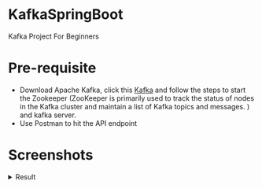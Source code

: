 # KafkaSpringBoot
Kafka Project For Beginners 

# Pre-requisite 
* Download Apache Kafka, click this [Kafka](https://kafka.apache.org/quickstart) and follow the steps to start the Zookeeper (ZooKeeper is primarily used to track the status of nodes in the Kafka cluster and maintain a list of Kafka topics and messages. ) and kafka server.
* Use Postman to hit the API endpoint

# Screenshots
<details>
  <summary>Result</summary>
<img width="1792" alt="Screenshot 2023-12-23 at 4 18 45 PM" src="https://github.com/himansh18131018/KafkaSpringBoot/assets/60508244/b29b2793-7750-4123-9eb5-5a7e6a3fd63e">
</details>

